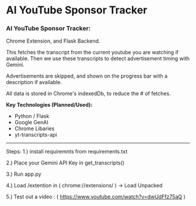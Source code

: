 # AI YouTube Sponsor Tracker
### AI YouTube Sponsor Tracker:

Chrome Extension, and Flask Backend. 

This fetches the transcript from the current youtube you are watching if available.
Then we use these transcripts to detect advertisement timing with Gemini. 

Advertisements are skipped, and shown on the progress bar with a description if available. 

All data is stored in Chrome's indexedDb, to reduce the # of fetches.

**Key Technologies (Planned/Used):**
* Python / Flask
* Google GenAI
* Chrome Libaries
* yt-transcripts-api
---

Steps: 
1.) install requiremnts from requirements.txt

2.) Place your Gemini API Key in get_transcripts()

3.) Run app.py

4.) Load /extention in ( chrome://extensions/ ) -> Load Unpacked

5.) Test out a video : ( https://www.youtube.com/watch?v=dwUdFfz75aQ ) 



